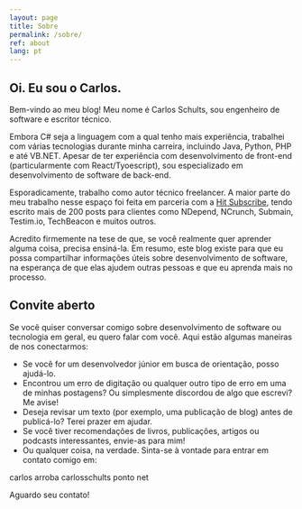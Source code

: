 ```yaml
---
layout: page
title: Sobre
permalink: /sobre/
ref: about
lang: pt
---
```


## Oi. Eu sou o Carlos.

Bem-vindo ao meu blog! Meu nome é Carlos Schults, sou engenheiro de software e escritor técnico.

Embora C# seja a linguagem com a qual tenho mais experiência, trabalhei com várias tecnologias durante minha carreira, incluindo Java, Python, PHP e até VB.NET. Apesar de ter experiência com desenvolvimento de front-end (particularmente com React/Tyoescript), sou especializado em desenvolvimento de software de back-end.

Esporadicamente, trabalho como autor técnico freelancer. A maior parte do meu trabalho nesse espaço foi feita em parceria com a [Hit Subscribe](https://hitsubscribe.com), tendo escrito mais de 200 posts para clientes como NDepend, NCrunch, Submain, Testim.io, TechBeacon e muitos outros.

Acredito firmemente na tese de que, se você realmente quer aprender alguma coisa, precisa ensiná-la. Em resumo, este blog existe para que eu possa compartilhar informações úteis sobre desenvolvimento de software, na esperança de que elas ajudem outras pessoas e que eu aprenda mais no processo.

## Convite aberto

Se você quiser conversar comigo sobre desenvolvimento de software ou tecnologia em geral, eu quero falar com você. Aqui estão algumas maneiras de nos conectarmos:

- Se você for um desenvolvedor júnior em busca de orientação, posso ajudá-lo.
- Encontrou um erro de digitação ou qualquer outro tipo de erro em uma de minhas postagens? Ou simplesmente discordou de algo que escrevi? Me avise!
- Deseja revisar um texto (por exemplo, uma publicação de blog) antes de publicá-lo? Terei prazer em ajudar.
- Se você tiver recomendações de livros, publicações, artigos ou podcasts interessantes, envie-as para mim!
- Ou qualquer coisa, na verdade. Sinta-se à vontade para entrar em contato comigo em:

carlos arroba carlosschults ponto net

Aguardo seu contato!
